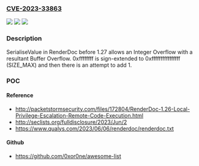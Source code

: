 ### [CVE-2023-33863](https://cve.mitre.org/cgi-bin/cvename.cgi?name=CVE-2023-33863)
![](https://img.shields.io/static/v1?label=Product&message=n%2Fa&color=blue)
![](https://img.shields.io/static/v1?label=Version&message=n%2Fa&color=blue)
![](https://img.shields.io/static/v1?label=Vulnerability&message=n%2Fa&color=brighgreen)

### Description

SerialiseValue in RenderDoc before 1.27 allows an Integer Overflow with a resultant Buffer Overflow. 0xffffffff is sign-extended to 0xffffffffffffffff (SIZE_MAX) and then there is an attempt to add 1.

### POC

#### Reference
- http://packetstormsecurity.com/files/172804/RenderDoc-1.26-Local-Privilege-Escalation-Remote-Code-Execution.html
- http://seclists.org/fulldisclosure/2023/Jun/2
- https://www.qualys.com/2023/06/06/renderdoc/renderdoc.txt

#### Github
- https://github.com/0xor0ne/awesome-list

